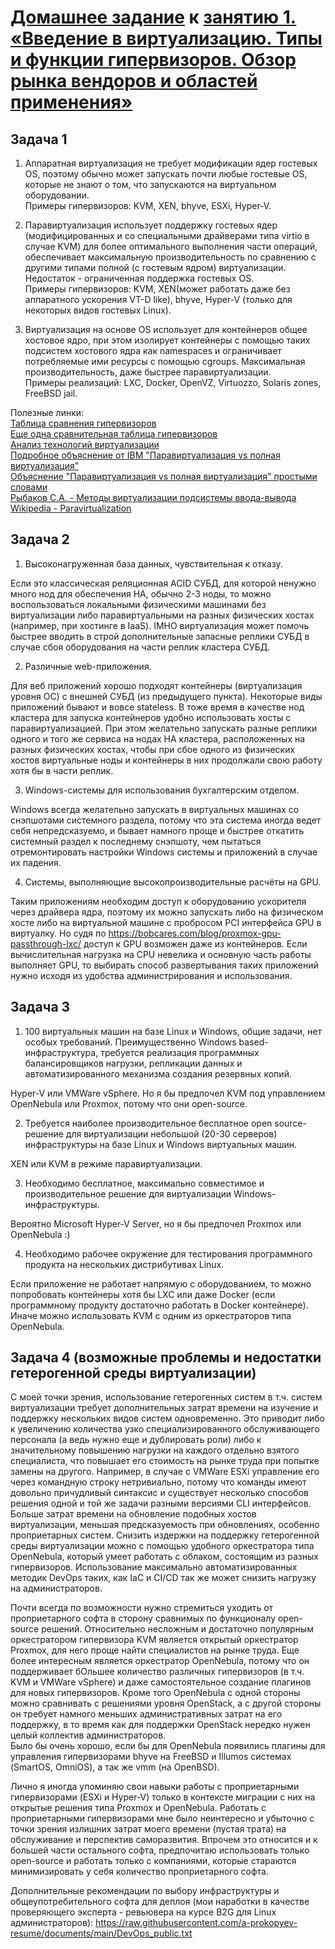 # [Домашнее задание](https://github.com/a-prokopyev-resume/virt-homeworks/tree/virt-11/05-virt-01-basics) к [занятию 1.  «Введение в виртуализацию. Типы и функции гипервизоров. Обзор рынка вендоров и областей применения»](https://netology.ru/profile/program/virtd-27/lessons/274655/lesson_items/1471779)

## Задача 1

1. Аппаратная виртуализация не требует модификации ядер гостевых OS, поэтому обычно может запускать почти любые гостевые OS, которые не знают о том, что запускаются на виртуальном оборудовании.   
Примеры гипервизоров: KVM, XEN, bhyve, ESXi, Hyper-V.

2. Паравиртуализация использует поддержку гостевых ядер (модифицированных и со специальными драйверами типа virtio в случае KVM) для более оптимального выполнения части операций, обеспечивает максимальную производительность по сравнению с другими типами полной (с гостевым ядром) виртуализации. Недостаток - ограниченная поддержка гостевых OS.   
Примеры гипервизоров: KVM, XEN(может работать даже без аппаратного ускорения VT-D like), bhyve, Hyper-V (только для некоторых видов гостевых Linux).

3. Виртуализация на основе OS использует для контейнеров общее хостовое ядро, при этом изолирует контейнеры с помощью таких подсистем хостового ядра как namespaces и ограничивает потребляемые ими ресурсы с помощью cgroups. Максимальная производительность, даже быстрее паравиртуализации.  
Примеры реализаций: LXC, Docker, OpenVZ, Virtuozzo, Solaris zones, FreeBSD jail.

Полезные линки:  
[Таблица сравнения гипервизоров](https://ru.wikipedia.org/wiki/%D0%A1%D1%80%D0%B0%D0%B2%D0%BD%D0%B5%D0%BD%D0%B8%D0%B5_%D0%B2%D0%B8%D1%80%D1%82%D1%83%D0%B0%D0%BB%D1%8C%D0%BD%D1%8B%D1%85_%D0%BC%D0%B0%D1%88%D0%B8%D0%BD)  
[Еще одна сравнительная таблица гипервизоров](http://citforum.ru/operating_systems/virtualization/t4.shtml)  
[Анализ технологий виртуализации](https://habr.com/ru/companies/southbridge/articles/212985/)  
[Подробное объяснение от IBM "Паравиртуализация vs полная виртуализация"](https://developer.ibm.com/articles/l-virtio/)   
[Объяснение "Паравиртуализация vs полная виртуализация" простыми словами](https://qna.habr.com/q/500711)  
[Рыбаков С.А. - Методы виртуализации подсистемы ввода-вывода](http://www.mcst.ru/files/5e6f85/040cd8/501d78/000000/s._a._rybakov_metody_virtualizatsii_podsistemy_vvoda-vyvoda.pdf)   
[Wikipedia - Paravirtualization](https://en.wikipedia.org/wiki/Paravirtualization) 

## Задача 2

1. Высоконагруженная база данных, чувствительная к отказу.

Если это классическая реляционная ACID СУБД, для которой ненужно много нод для обеспечения HA, обычно 2-3 ноды, 
то можно воспользоваться локальными физическими машинами без виртуализации либо паравиртуальными на разных физических хостах (например, при хостинге в  IaaS).
IMHO виртуализация может помочь быстрее вводить в строй дополнительные запасные реплики СУБД в случае сбоя оборудования на части реплик кластера СУБД. 

2. Различные web-приложения.

Для веб приложений хорошо подходят контейнеры (виртуализация уровня ОС) с внешней СУБД (из предыдущего пункта). Некоторые виды приложений бывают и вовсе stateless.
В тоже время в качестве нод кластера для запуска контейнеров удобно использовать хосты с паравиртуализацией.
При этом желательно запускать разные реплики одного и того же сервиса на нодах HA кластера, расположенных на разных физических хостах,
чтобы при сбое одного из физических хостов виртуальные ноды и контейнеры в них продолжали свою работу хотя бы в части реплик.

3. Windows-системы для использования бухгалтерским отделом.

Windows всегда желательно запускать в виртуальных машинах со снэпшотами системного раздела, потому что эта система иногда ведет 
себя непредсказуемо, и бывает намного проще и быстрее откатить системный раздел к последнему снэпшоту, чем пытаться отремонтировать настройки Windows системы и приложений в случае их падения.  

4. Системы, выполняющие высокопроизводительные расчёты на GPU.

Таким приложениям необходим доступ к оборудованию ускорителя через драйвера ядра, поэтому их можно запускать либо на физическом хосте
либо на виртуальной машине с пробросом PCI интерфейса GPU в виртуалку. Но судя по https://bobcares.com/blog/proxmox-gpu-passthrough-lxc/
доступ к GPU возможен даже из контейнеров. Если вычислительная нагрузка на CPU невелика и основную часть работы выполняет GPU, 
то выбирать способ развертывания таких приложений нужно исходя из удобства администрирования и использования. 


## Задача 3

1. 100 виртуальных машин на базе Linux и Windows, общие задачи, нет особых требований. 
    Преимущественно Windows based-инфраструктура, требуется реализация программных балансировщиков нагрузки, 
    репликации данных и автоматизированного механизма создания резервных копий.

Hyper-V или VMWare vSphere. Но я бы предпочел KVM под управлением OpenNebula или Proxmox, потому что они open-source. 

2. Требуется наиболее производительное бесплатное open source-решение для виртуализации небольшой (20-30 серверов) инфраструктуры на базе Linux и Windows виртуальных машин.

XEN или KVM в режиме паравиртуализации.

3. Необходимо бесплатное, максимально совместимое и производительное решение для виртуализации Windows-инфраструктуры.

Вероятно Microsoft Hyper-V Server, но я бы предпочел Proxmox или OpenNebula :)

4. Необходимо рабочее окружение для тестирования программного продукта на нескольких дистрибутивах Linux.

Если приложение не работает напрямую с оборудованием, то можно попробовать контейнеры хотя бы LXC или даже Docker 
(если программному продукту достаточно работать в Docker контейнере).
Иначе можно использовать KVM с одним из оркестраторов типа OpenNebula.


## Задача 4 (возможные проблемы и недостатки гетерогенной среды виртуализации)

С моей точки зрения, использование гетерогенных систем в т.ч. систем виртуализации требует дополнительных затрат времени на изучение и поддержку нескольких видов систем одновременно.
Это приводит либо к увеличению количества узко специализированного обслуживающего персонала (а ведь нужно еще и дублировать роли) либо к значительному повышению нагрузки на каждого отдельно взятого специалиста,
что повышает его стоимость на рынке труда при попытке замены на другого. Например, в случае с VMWare ESXi управление его через командную строку нетривиально, потому что команды имеют довольно причудливый синтаксис и существует
несколько способов решения одной и той же задачи разными версиями CLI интерфейсов. Больше затрат времени на обновление подобных хостов виртуализации, 
меньшая предсказуемость при обновлениях, особенно проприетарных систем. Снизить издержки на поддержку гетерогенной среды виртуализации 
можно с помощью удобного оркестратора типа OpenNebula, который умеет работать с облаком, состоящим из разных гипервизоров.
Использование максимально автоматизированных методик DevOps таких, как IaC и CI/CD так же может снизить нагрузку на администраторов. 

Почти всегда по возможности нужно стремиться уходить от проприетарного софта в сторону сравнимых по функционалу open-source решений.
Относительно несложным и достаточно популярным оркестратором гипервизора KVM является открытый оркестратор Proxmox, для него проще найти специалистов на рынке труда.
Еще более интересным является оркестратор OpenNebula, потому что он поддерживает бОльшее количество различных гипервизоров (в т.ч. KVM и VMWare vSphere) и 
даже самостоятельное создание плагинов для новых гипервизоров. Кроме того OpenNebula с одной стороны можно сравнивать с решениями уровня OpenStack,
а с другой стороны он требует намного меньших административных затрат на его поддержку, в то время как для поддержки OpenStack нередко нужен целый коллектив администраторов.  
Было бы очень хорошо, если бы для OpenNebula появились плагины для управления гипервизорами bhyve на FreeBSD и Illumos системах (SmartOS, OmniOS),
а так же vmm (на OpenBSD).

Лично я иногда упоминяю свои навыки работы с проприетарными гипервизорами (ESXi и Hyper-V) только в контексте миграции с них на открытые решения типа Proxmox и OpenNebula.
Работать с проприетарными гипервизорами мне было неинтересно и убыточно с точки зрения излишних затрат моего времени (пустая трата) на обслуживание и перспектив саморазвития.
Впрочем это относится и к большей части остального софта, предпочитаю использовать только open-source и работать только с компаниями, которые 
стараются минимизировать у себя количество проприетарного софта.

Дополнительные рекомендации по выбору инфраструктуры и общеупотребительного софта для деплоя (мои наработки в качестве проверяющего эксперта - ревьювера на курсе B2G для Linux администраторов): 
https://raw.githubusercontent.com/a-prokopyev-resume/documents/main/DevOps_public.txt